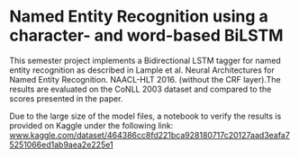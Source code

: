 # Named Entity Recognition using a character- and word-based BiLSTM

This semester project implements a Bidirectional LSTM tagger for named entity recognition as described in Lample et al. Neural Architectures for Named Entity Recognition. NAACL-HLT 2016. (without the CRF layer).The results are evaluated on the CoNLL 2003 dataset and compared to the scores presented in the paper.


Due to the large size of the model files, a notebook to verify the results is provided on Kaggle under the following link: www.kaggle.com/dataset/464386cc8fd221bca928180717c20127aad3eafa75251066ed1ab9aea2e225e1
